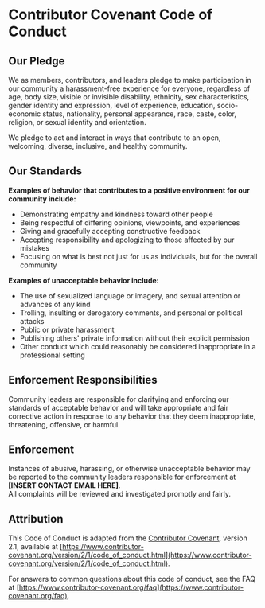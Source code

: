 # Contributor Covenant Code of Conduct  

## Our Pledge  
We as members, contributors, and leaders pledge to make participation in our community a harassment-free experience for everyone, regardless of age, body size, visible or invisible disability, ethnicity, sex characteristics, gender identity and expression, level of experience, education, socio-economic status, nationality, personal appearance, race, caste, color, religion, or sexual identity and orientation.  

We pledge to act and interact in ways that contribute to an open, welcoming, diverse, inclusive, and healthy community.  

## Our Standards  

**Examples of behavior that contributes to a positive environment for our community include:**  
- Demonstrating empathy and kindness toward other people  
- Being respectful of differing opinions, viewpoints, and experiences  
- Giving and gracefully accepting constructive feedback  
- Accepting responsibility and apologizing to those affected by our mistakes  
- Focusing on what is best not just for us as individuals, but for the overall community  

**Examples of unacceptable behavior include:**  
- The use of sexualized language or imagery, and sexual attention or advances of any kind  
- Trolling, insulting or derogatory comments, and personal or political attacks  
- Public or private harassment  
- Publishing others' private information without their explicit permission  
- Other conduct which could reasonably be considered inappropriate in a professional setting  

## Enforcement Responsibilities  
Community leaders are responsible for clarifying and enforcing our standards of acceptable behavior and will take appropriate and fair corrective action in response to any behavior that they deem inappropriate, threatening, offensive, or harmful.  

## Enforcement  
Instances of abusive, harassing, or otherwise unacceptable behavior may be reported to the community leaders responsible for enforcement at **[INSERT CONTACT EMAIL HERE]**.  
All complaints will be reviewed and investigated promptly and fairly.  

## Attribution  
This Code of Conduct is adapted from the [Contributor Covenant](https://www.contributor-covenant.org), version 2.1, available at [https://www.contributor-covenant.org/version/2/1/code_of_conduct.html](https://www.contributor-covenant.org/version/2/1/code_of_conduct.html).  

For answers to common questions about this code of conduct, see the FAQ at [https://www.contributor-covenant.org/faq](https://www.contributor-covenant.org/faq).  
